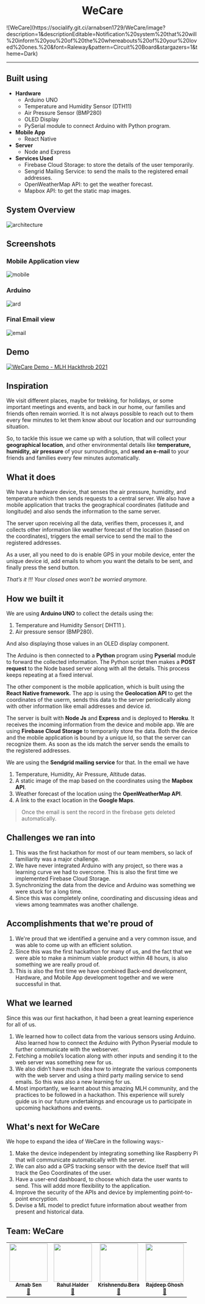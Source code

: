 ﻿
<center><h1>WeCare</h1></center>
![WeCare](https://socialify.git.ci/arnabsen1729/WeCare/image?description=1&descriptionEditable=Notification%20system%20that%20will%20inform%20you%20of%20the%20whereabouts%20of%20your%20loved%20ones.%20&font=Raleway&pattern=Circuit%20Board&stargazers=1&theme=Dark)
<hr>

## Built using
- **Hardware**
	- Arduino UNO
	- Temperature and Humidity Sensor (DTH11)
	- Air Pressure Sensor (BMP280)
	- OLED Display
	- PySerial module to connect Arduino with Python program.
- **Mobile App**
	- React Native
- **Server**
	- Node and Express
- **Services Used**
	- Firebase Cloud Storage: to store the details of the user temporarily.
	- Sengrid Mailing Service: to send the mails to the registered email addresses.
	- OpenWeatherMap API: to get the weather forecast.
	- Mapbox API: to get the static map images.

## System Overview

![architecture](./ss/arch.png)

## Screenshots

### Mobile Application view
![mobile](ss/mobile.png)

### Arduino
![ard](ss/arduino.jpeg)

### Final Email view
![email](ss/email.jpeg)

## Demo

[![WeCare Demo - MLH Hackthrob 2021](http://img.youtube.com/vi/PmAWPWRp0NY/0.jpg)](http://www.youtube.com/watch?v=PmAWPWRp0NY "WeCare Demo - MLH Hackthrob 2021")

## Inspiration

We visit different places, maybe for trekking, for holidays, or some important meetings and events, and back in our home, our families and friends often remain worried. It is not always possible to reach out to them every few minutes to let them know about our location and our surrounding situation.

So, to tackle this issue we came up with a solution, that will collect your **geographical location**, and other environmental details like **temperature, humidity, air pressure** of your surroundings, and **send an e-mail** to your friends and families every few minutes automatically.

## What it does
We have a hardware device, that senses the air pressure, humidity, and temperature which then sends requests to a central server. We also have a mobile application that tracks the geographical coordinates (latitude and longitude) and also sends the information to the same server.

The server upon receiving all the data, verifies them, processes it, and collects other information like weather forecast of the location (based on the coordinates), triggers the email service to send the mail to the registered addresses.

As a user, all you need to do is enable GPS in your mobile device, enter the unique device id, add emails to whom you want the details to be sent, and finally press the send button.

*That’s it !!! Your closed ones won’t be worried anymore.*

## How we built it
We are using **Arduino UNO** to collect the details using the:

1. Temperature and Humidity Sensor( DHT11 ).
2. Air pressure sensor (BMP280).

And also displaying those values in an OLED display component.

The Arduino is then connected to a **Python** program using **Pyserial** module to forward the collected information. The Python script then makes a **POST request** to the Node based server along with all the details. This process keeps repeating at a fixed interval.

The other component is the mobile application, which is built using the **React Native framework.** The app is using the **Geolocation API** to get the coordinates of the userm, sends this data to the server periodically along with other information like email addresses and device id.

The server is built with **Node Js** and **Express** and is deployed to **Heroku**. It receives the incoming information from the device and mobile app. We are using **Firebase Cloud Storage** to temporarily store the data. Both the device and the mobile application is bound by a unique Id, so that the server can recognize them. As soon as the ids match the server sends the emails to the registered addresses.

We are using the **Sendgrid mailing service** for that. In the email we have
1.  Temperature, Humidity, Air Pressure, Altitude datas.
2.  A static image of the map based on the coordinates using the **Mapbox API**.
3.  Weather forecast of the location using the **OpenWeatherMap API**.
4.  A link to the exact location in the **Google Maps**.

>Once the email is sent the record in the firebase gets deleted automatically.

## Challenges we ran into

1.  This was the first hackathon for most of our team members, so lack of familiarity was a major challenge.
2.  We have never integrated Arduino with any project, so there was a learning curve we had to overcome. This is also the first time we implemented Firebase Cloud Storage.
3.  Synchronizing the data from the device and Arduino was something we were stuck for a long time.
4.  Since this was completely online, coordinating and discussing ideas and views among teammates was another challenge.

## Accomplishments that we're proud of
1. We're proud that we identified a genuine and a very common issue, and was able to come up with an efficient solution.
2.  Since this was the first hackathon for many of us, and the fact that we were able to make a minimum viable product within 48 hours, is also something we are really proud of.
3.  This is also the first time we have combined Back-end development, Hardware, and Mobile App development together and we were successful in that.

## What we learned

Since this was our first hackathon, it had been a great learning experience for all of us.

1.  We learned how to collect data from the various sensors using Arduino. Also learned how to connect the Arduino with Python Pyserial module to further communicate with the webserver.
2.  Fetching a mobile’s location along with other inputs and sending it to the web server was something new for us.
3.  We also didn’t have much idea how to integrate the various components with the web server and using a third party mailing service to send emails. So this was also a new learning for us.
4.  Most importantly, we learnt about this amazing MLH community, and the practices to be followed in a hackathon. This experience will surely guide us in our future undertakings and encourage us to participate in upcoming hackathons and events.


## What's next for WeCare

We hope to expand the idea of WeCare in the following ways:-

1.  Make the device independent by integrating something like Raspberry Pi that will communicate automatically with the server.
2.  We can also add a GPS tracking sensor with the device itself that will track the Geo Coordinates of the user.
3.  Have a user-end dashboard, to choose which data the user wants to send. This will addd more flexibility to the application.
4.  Improve the security of the APIs and device by implementing point-to-point encryption.
5.  Devise a ML model to predict future information about weather from present and historical data.

## Team: WeCare

<table>
  <tr>
    <td align="center"><a href="https://arnabsen.rocks/"><img src="https://avatars1.githubusercontent.com/u/51032928?v=4" width="100px;" alt=""/><br /><sub><b>Arnab Sen</b></sub></a><br /><a href="https://github.com/arnabsen1729/WeCare/commits?author=arnabsen1729" title="Documentation">📖</a></td>
    <td align="center"><a href="http://www.linkedin.com/in/hrahul2605"><img src="https://avatars1.githubusercontent.com/u/48245702?v=4" width="100px;" alt=""/><br /><sub><b>Rahul Halder</b></sub></a><br /><a href="https://github.com/arnabsen1729/WeCare/commits?author=hrahul2605" title="Documentation">📖</a></td>
    <td align="center"><a href="https://github.com/berakrishnendu36"><img src="https://avatars.githubusercontent.com/u/51166937?v=4" width="100px;" alt=""/><br /><sub><b>Krishnendu Bera</b></sub></a><br /><a href="https://github.com/arnabsen1729/WeCare/commits?author=berakrishnendu36" title="Documentation">📖</a></td>
    <td align="center"><a href="https://github.com/Rajdeep-G"><img src="https://avatars.githubusercontent.com/u/58541505?v=4" width="100px;" alt=""/><br /><sub><b>Rajdeep Ghosh</b></sub></a><br /><a href="https://github.com/arnabsen1729/WeCare/commits?author=Rajdeep-G" title="Documentation">📖</a></td>
  </tr>
</table>
